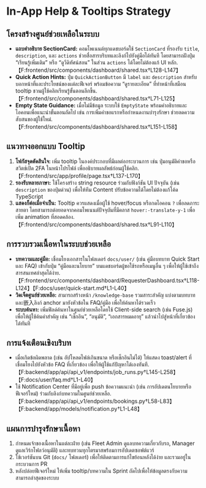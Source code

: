 # In-App Help & Tooltips Strategy

## โครงสร้างศูนย์ช่วยเหลือในระบบ
- **แถบคำอธิบาย SectionCard:** คอมโพเนนต์ทุกแดชบอร์ดใช้ `SectionCard` ที่รองรับ `title`, `description`, และ `actions` ช่วยสื่อสารบริบทและลิงก์ไปยังคู่มือได้ทันที โดยสามารถฝังปุ่ม “เรียนรู้เพิ่มเติม” หรือ “ดูวีดิทัศน์สอน” ในส่วน `actions` ได้โดยไม่ต้องแก้ UI หลัก.【F:frontend/src/components/dashboard/shared.tsx†L128-L147】
- **Quick Action Hints:** ปุ่ม `QuickActionButton` มี `label` และ `description` สำหรับบอกหน้าที่และประโยชน์ของแต่ละฟีเจอร์ พร้อมข้อความ “ดูรายละเอียด” ที่ทำหน้าที่เสมือน tooltip ชวนผู้ใช้คลิกเรียนรู้ขั้นตอนลึกขึ้น.【F:frontend/src/components/dashboard/shared.tsx†L71-L125】
- **Empty State Guidance:** เมื่อไม่มีข้อมูล ระบบใช้ `EmptyState` พร้อมคำอธิบายและไอคอนเพื่อแนะนำขั้นตอนถัดไป เช่น การเพิ่มคำขอแรกหรือกำหนดงานบำรุงรักษา ช่วยลดความสับสนของผู้ใช้ใหม่.【F:frontend/src/components/dashboard/shared.tsx†L151-L158】

## แนวทางออกแบบ Tooltip
1. **โฟกัสจุดตัดสินใจ:** เพิ่ม tooltip ในองค์ประกอบที่มีผลต่อกระบวนการ เช่น ปุ่มอนุมัติคำขอหรือสวิตช์เปิด 2FA ในหน้าโปรไฟล์ เพื่ออธิบายผลลัพธ์ก่อนผู้ใช้คลิก.【F:frontend/src/app/profile/page.tsx†L137-L170】
2. **รองรับหลายภาษา:** ใช้โครงสร้าง string resource ร่วมกับฟังก์ชัน UI ปัจจุบัน (เช่น `description` ของปุ่มด่วน) เพื่อให้ทีม Content ปรับข้อความได้โดยไม่ต้องแก้โค้ด TypeScript
3. **แสดงก็ต่อเมื่อจำเป็น:** Tooltip ควรแสดงเมื่อผู้ใช้ hover/focus หรือกดไอคอน `?` เพื่อลดภาระสายตา โดยสามารถต่อยอดจากคอมโพเนนต์ปัจจุบันที่มีคลาส `hover:-translate-y-1` เพื่อเพิ่ม animation ที่สอดคล้อง.【F:frontend/src/components/dashboard/shared.tsx†L91-L110】

## การรวบรวมเนื้อหาในระบบช่วยเหลือ
- **บทความและคู่มือ:** เชื่อมโยงเอกสารในโฟลเดอร์ `docs/user/` (เช่น คู่มือบทบาท Quick Start และ FAQ) เข้ากับปุ่ม “คู่มือและนโยบาย” บนแดชบอร์ดผู้ขอใช้รถหรือเมนูอื่น ๆ เพื่อให้ผู้ใช้เข้าถึงสารสนเทศล่าสุดได้ง่าย.【F:frontend/src/components/dashboard/RequesterDashboard.tsx†L118-L124】【F:docs/user/quick-start.md†L1-L40】
- **วิดเจ็ตศูนย์ช่วยเหลือ:** สามารถสร้างหน้า `/knowledge-base` รวมสาระสำคัญ แบ่งตามบทบาท และ嵌入ลิงก์ anchor มายังหัวข้อใน FAQ/คู่มือ เพื่อให้ค้นหาได้รวดเร็ว
- **ระบบค้นหา:** เพิ่มฟิลด์ค้นหาในศูนย์ช่วยเหลือโดยใช้ Client-side search (เช่น Fuse.js) เพื่อให้ผู้ใช้ค้นคำสำคัญ เช่น “เช็กอิน”, “อนุมัติ”, “เอกสารหมดอายุ” แล้วนำไปสู่หน้าที่เกี่ยวข้องได้ทันที

## การแจ้งเตือนเชิงบริบท
- เมื่อเกิดข้อผิดพลาด (เช่น อัปโหลดไฟล์เกินขนาด หรือเช็กอินไม่ได้) ให้แสดง toast/alert ที่เชื่อมโยงไปยังหัวข้อ FAQ ที่เกี่ยวข้อง เพื่อให้ผู้ใช้แก้ปัญหาได้เองทันที.【F:backend/app/api/api_v1/endpoints/job_runs.py†L145-L258】【F:docs/user/faq.md†L1-L40】
- ใช้ Notification Center ที่มีอยู่เพื่อ push ข้อความแนะนำ (เช่น การอัปเดตนโยบายหรือฟีเจอร์ใหม่) ร่วมกับลิงก์บทความในศูนย์ช่วยเหลือ.【F:backend/app/api/api_v1/endpoints/bookings.py†L58-L83】【F:backend/app/models/notification.py†L1-L48】

## แผนการบำรุงรักษาเนื้อหา
1. กำหนดเจ้าของเนื้อหาในแต่ละฝ่าย (เช่น Fleet Admin ดูแลบทความเกี่ยวกับรถ, Manager ดูแลเวิร์กโฟลว์อนุมัติ) และทบทวนทุกไตรมาสพร้อมการอัปเดตซอฟต์แวร์
2. ใช้เวอร์ชันบน Git (`docs/` โฟลเดอร์) เพื่อให้ติดตามการแก้ไขย้อนหลังได้ง่าย และรวมอยู่ในกระบวนการ PR
3. หลังปล่อยฟีเจอร์ใหม่ ให้เพิ่ม tooltip/บทความใน Sprint ถัดไปเพื่อให้ข้อมูลตรงกับความสามารถล่าสุดของระบบ
